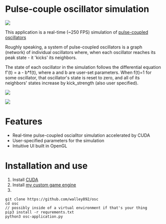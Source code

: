 # Pulse-couple oscillator simulation

![](sample1.gif)


This application is a real-time (~250 FPS) simulation of [pulse-coupled oscillators](http://www.scholarpedia.org/article/Pulse_coupled_oscillators)

Roughly speaking, a system of pulse-coupled oscillators is a graph (network) of individual oscillators where, when each oscillator reaches its peak state - it 'kicks' its neighbors.

The state of each oscillator in the simulation follows the differential equation
f'(t) = a - b\*f(t), where a and b are user-set parameters. When f(t)=1 for some oscillator, that oscillator's state is reset to zero, and all of its neighbors' states increase by kick\_strength (also user specified).

![](sample2.gif)

![](sample3.gif)

# Features
* Real-time pulse-coupled oscialltor simulation accelerated by CUDA
* User-specified parameters for the simulation
* Intuitive UI built in OpenGL

# Installation and use
1. Install [CUDA](https://docs.nvidia.com/cuda/cuda-installation-guide-linux/index.html)
2. Install [my custom game engine](https://github.com/walley892/engine)
3.
```
git clone https://github.com/walley892/osc
cd osc
// possibly inside of a virtual environment if that's your thing
pip3 install -r requrements.txt
python3 osc-application.py
```
